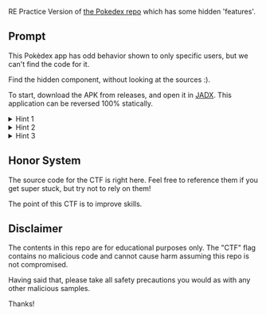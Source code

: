 RE Practice Version of [the Pokedex repo](https://github.com/skydoves/pokedex-compose) which has
some hidden 'features'.

## Prompt

This Pokèdex app has odd behavior shown to only specific users, but we can't find the code for it.

Find the hidden component, without looking at the sources :).

To start, download the APK from releases, and open it in [JADX](https://github.com/skylot/jadx).
This application can be reversed 100% statically.

<details>
  <summary>Hint 1</summary>

  The app makes use of Hilt so most code is not 'directly' connected due to generated classes.
</details>
<details>
  <summary>Hint 2</summary>

  Avoid 'diving deep' into Compose from onCreate. It is tedious to do so due to R8 Lambda Groups. Instead, try searching for suspicious strings like "Base64"
  
</details>
<details>
  <summary>Hint 3</summary>

  The app performs Dynamic Code Loading (DCL). The DCL payload is encrypted. How can we decrypt it? Where is this code?
  
</details>

## Honor System

The source code for the CTF is right here. Feel free to reference them if you get super stuck, but try not to rely on them!

The point of this CTF is to improve skills.

## Disclaimer

The contents in this repo are for educational purposes only. The "CTF" flag contains no malicious
code and cannot cause harm assuming this repo is not compromised.

Having said that, please take all safety precautions you would as with any other malicious
samples.

Thanks!
